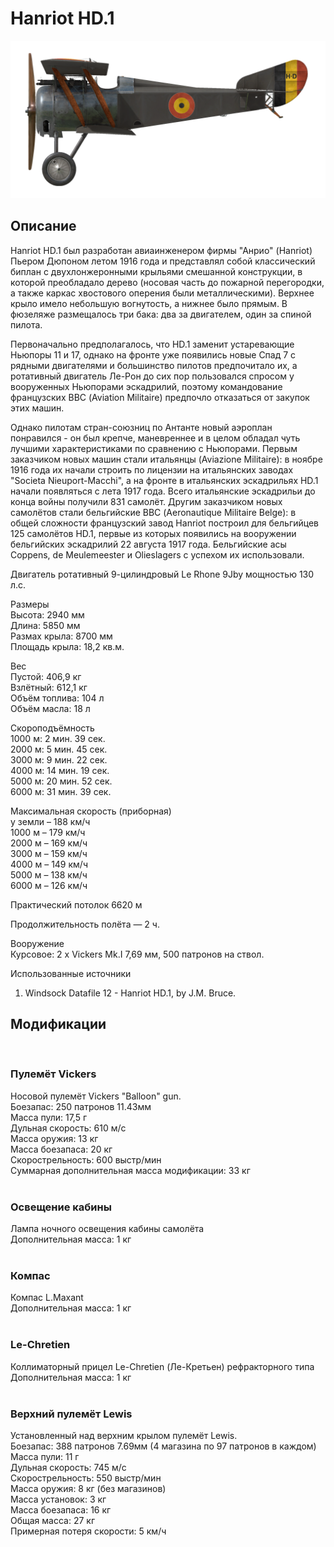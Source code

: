 # Hanriot HD.1  
  
![hanriothd1](../images/hanriothd1.png)  
  
## Описание  
  
Hanriot HD.1 был разработан авиаинженером фирмы "Анрио" (Hanriot) Пьером Дюпоном летом 1916 года и представлял собой классический биплан с двухлонжеронными крыльями смешанной конструкции, в которой преобладало дерево (носовая часть до пожарной перегородки, а также каркас хвостового оперения были металлическими). Верхнее крыло имело небольшую вогнутость, а нижнее было прямым. В фюзеляже размещалось три бака: два за двигателем, один за спиной пилота.  
  
Первоначально предполагалось, что HD.1 заменит устаревающие Ньюпоры 11 и 17, однако на фронте уже появились новые Спад 7 с рядными двигателями и большинство пилотов предпочитало их, а ротативный двигатель Ле-Рон до сих пор пользовался спросом у вооруженных Ньюпорами эскадрилий, поэтому командование французских ВВС (Aviation Militaire) предпочло отказаться от закупок этих машин.  
  
Однако пилотам стран-союзниц по Антанте новый аэроплан понравился - он был крепче, маневреннее и в целом обладал чуть лучшими характеристиками по сравнению с Ньюпорами. Первым заказчиком новых машин стали итальянцы (Aviazione Militaire): в ноябре 1916 года их начали строить по лицензии на итальянских заводах "Societa Nieuport-Macchi", а на фронте в итальянских эскадрильях HD.1 начали появляться с лета 1917 года. Всего итальянские эскадрильи до конца войны получили 831 самолёт. Другим заказчиком новых самолётов стали бельгийские ВВС (Aeronautique Militaire Belge): в общей сложности французский завод Hanriot построил для бельгийцев 125 самолётов HD.1, первые из которых появились на вооружении бельгийских эскадрилий 22 августа 1917 года. Бельгийские асы Coppens, de Meulemeester и Olieslagers с успехом их использовали.  
  
Двигатель ротативный 9-цилиндровый Le Rhone 9Jby мощностью 130 л.с.  
  
Размеры  
Высота: 2940 мм  
Длина: 5850 мм  
Размах крыла: 8700 мм  
Площадь крыла: 18,2 кв.м.  
  
Вес  
Пустой: 406,9 кг  
Взлётный: 612,1 кг  
Объём топлива: 104 л  
Объём масла: 18 л  
  
Скороподъёмность  
1000 м:  2 мин. 39 сек.  
2000 м:  5 мин. 45 сек.  
3000 м:  9 мин. 22 сек.  
4000 м: 14 мин. 19 сек.  
5000 м: 20 мин. 52 сек.  
6000 м: 31 мин. 39 сек.  
  
Максимальная скорость (приборная)  
у земли – 188 км/ч  
 1000 м – 179 км/ч  
 2000 м – 169 км/ч  
 3000 м – 159 км/ч  
 4000 м – 149 км/ч  
 5000 м – 138 км/ч  
 6000 м – 126 км/ч  
  
Практический потолок 6620 м  
  
Продолжительность полёта — 2 ч.  
  
Вооружение  
Курсовое:  2 x Vickers Mk.I 7,69 мм, 500 патронов на ствол.  
  
Использованные источники  
1) Windsock Datafile 12 - Hanriot HD.1, by J.M. Bruce.  
  
## Модификации  
  ﻿
  
### Пулемёт Vickers  
  
Носовой пулемёт Vickers "Balloon" gun.  
Боезапас: 250 патронов 11.43мм  
Масса пули: 17,5 г  
Дульная скорость: 610 м/с  
Масса оружия: 13 кг  
Масса боезапаса: 20 кг  
Скорострельность: 600 выстр/мин  
Суммарная дополнительная масса модификации: 33 кг  
  ﻿
  
### Освещение кабины  
  
Лампа ночного освещения кабины самолёта  
Дополнительная масса: 1 кг  
  ﻿
  
### Компас  
  
Компас L.Maxant  
Дополнительная масса: 1 кг  
  ﻿
  
### Le-Chretien  
  
Коллиматорный прицел Le-Chretien (Ле-Кретьен) рефракторного типа  
Дополнительная масса: 1 кг  
  ﻿
  
### Верхний пулемёт Lewis  
  
Установленный над верхним крылом пулемёт Lewis.  
Боезапас: 388 патронов 7.69мм (4 магазина по 97 патронов в каждом)  
Масса пули: 11 г  
Дульная скорость: 745 м/с  
Скорострельность: 550 выстр/мин  
Масса оружия: 8 кг (без магазинов)  
Масса установок: 3 кг  
Масса боезапаса: 16 кг  
Общая масса: 27 кг  
Примерная потеря скорости: 5 км/ч  